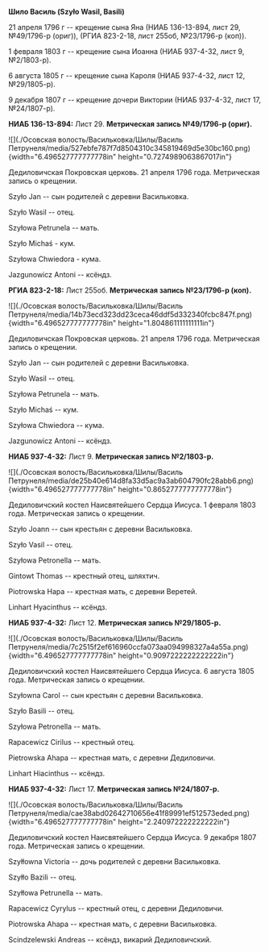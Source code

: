 **Шило Василь (Szyło Wasil, Basili)**

21 апреля 1796 г -- крещение сына Яна (НИАБ 136-13-894, лист 29,
№49/1796-р (ориг)), (РГИА 823-2-18, лист 255об, №23/1796-р (коп)).

1 февраля 1803 г -- крещение сына Иоанна (НИАБ 937-4-32, лист 9,
№2/1803-р).

6 августа 1805 г -- крещение сына Кароля (НИАБ 937-4-32, лист 12,
№29/1805-р).

9 декабря 1807 г -- крещение дочери Виктории (НИАБ 937-4-32, лист 17,
№24/1807-р).

**НИАБ 136-13-894:** Лист 29. **Метрическая запись №49/1796-р (ориг).**

![](./Осовская волость/Васильковка/Шилы/Василь Петрунеля/media/527ebfe787f7d8504310c345819469d5e30bc160.png){width="6.496527777777778in"
height="0.7274989063867017in"}

Дедиловичская Покровская церковь. 21 апреля 1796 года. Метрическая
запись о крещении.

Szyło Jan -- сын родителей с деревни Васильковка.

Szyło Wasil -- отец.

Szyłowa Petrunela -- мать.

Szyło Michaś - кум.

Szyłowa Chwiedora - кума.

Jazgunowicz Antoni -- ксёндз.

**РГИА 823-2-18:** Лист 255об. **Метрическая запись №23/1796-р (коп).**

![](./Осовская волость/Васильковка/Шилы/Василь Петрунеля/media/14b73ecd323dd23ceca46ddf5d332340fcbc847f.png){width="6.496527777777778in"
height="1.804861111111111in"}

Дедиловичская Покровская церковь. 21 апреля 1796 года. Метрическая
запись о крещении.

Szyło Jan -- сын родителей с деревни Васильковка.

Szyło Wasil -- отец.

Szyłowa Petrunela -- мать.

Szyło Michaś -- кум.

Szyłowa Chwiedora -- кума.

Jazgunowicz Antoni -- ксёндз.

**НИАБ 937-4-32:** Лист 9. **Метрическая запись №2/1803-р.**

![](./Осовская волость/Васильковка/Шилы/Василь Петрунеля/media/de25b40e614d8fa33d5ac9a3ab604790fc28abb6.png){width="6.496527777777778in"
height="0.8652777777777778in"}

Дедиловичский костел Наисвятейшего Сердца Иисуса. 1 февраля 1803 года.
Метрическая запись о крещении.

Szyło Joann -- сын крестьян с деревни Васильковка.

Szyło Vasil -- отец.

Szyłowa Petronella -- мать.

Gintowt Thomas -- крестный отец, шляхтич.

Piotrowska Hapa -- крестная мать, с деревни Веретей.

Linhart Hyacinthus -- ксёндз.

**НИАБ 937-4-32:** Лист 12. **Метрическая запись №29/1805-р.**

![](./Осовская волость/Васильковка/Шилы/Василь Петрунеля/media/7c2515f2ef616960ccfa073aa094998327a4a55a.png){width="6.496527777777778in"
height="0.9097222222222222in"}

Дедиловичский костел Наисвятейшего Сердца Иисуса. 6 августа 1805 года.
Метрическая запись о крещении.

Szyłowna Carol -- сын крестьян с деревни Васильковка.

Szyło Basili -- отец.

Szyłowa Petronella -- мать.

Rapacewicz Cirilus -- крестный отец.

Pietrowska Ahapa -- крестная мать, с деревни Дедиловичи.

Linhart Hiacinthus -- ксёндз.

**НИАБ 937-4-32:** Лист 17. **Метрическая запись №24/1807-р.**

![](./Осовская волость/Васильковка/Шилы/Василь Петрунеля/media/cae38abd02642710656e41f89991ef512573eded.png){width="6.496527777777778in"
height="2.240972222222222in"}

Дедиловичский костел Наисвятейшего Сердца Иисуса. 9 декабря 1807 года.
Метрическая запись о крещении.

Szyłłowna Victoria -- дочь родителей с деревни Васильковка.

Szyłło Bazili -- отец.

Szyłłowa Petrunella -- мать.

Rapacewicz Cyrylus -- крестный отец, с деревни Дедиловичи.

Piоtrowska Ahapa -- крестная мать, с деревни Васильковка.

Scindzelewski Andreas -- ксёндз, викарий Дедиловичский.
